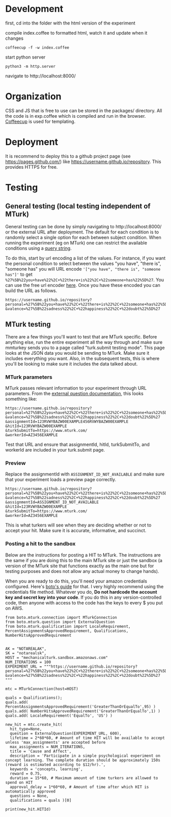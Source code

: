 # Development

first, cd into the folder with the html version of the experiment

compile index.coffee to formatted html, watch it and update when it changes

`coffeecup -f -w index.coffee`

start python server

`python3 -m http.server`

navigate to http://localhost:8000/

# Organization

CSS and JS that is free to use can be stored in the packages/ directory. All the code is in exp.coffee which is compiled and run in the browser. [Coffeecup](https://github.com/gradus/coffeecup) is used for templating.

# Deployment

It is recommend to deploy this to a github project page (see https://pages.github.com/) like https://username.github.io/repository. This provides HTTPS for free. 

# Testing

## General testing (local testing independent of MTurk)

General testing can be done by simply navigating to http://localhost:8000/ or the external URL after deployment. The default for each condition is to randomly select a single option for each between subject condition. When running the experiment (eg on MTurk) one can restrict the available conditions using a [query string](https://en.wikipedia.org/wiki/Query_string).

To do this, start by url encoding a list of the values. For instance, if you want the personal condition to select between the values "you have", "there is", "someone has" you will URL encode `'["you have", "there is", "someone has"]'` to get `%27%5B%22you+have%22%2C+%22there+is%22%2C+%22someone+has%22%5D%27`. You can use the free url encoder [here](http://www.freeformatter.com/url-encoder.html#ad-output). Once you have these encoded you can build the URL as follows.

```
https://username.github.io/repository?
personal=%27%5B%22you+have%22%2C+%22there+is%22%2C+%22someone+has%22%5D%27
&valence=%27%5B%22sadness%22%2C+%22happiness%22%2C+%22doubt%22%5D%27
```

## MTurk testing

There are a few things you'll want to test that are MTurk specific. Before anything else, run the entire experiment all the way through and make sure mmturkey sends you to a page called "turk.submit testing mode". This page looks at the JSON data you would be sending to MTurk. Make sure it includes everything you want. Also, in the subsequent tests, this is where you'll be looking to make sure it includes the data talked about.

### MTurk parameters

MTurk passes relevant information to your experiment through URL parameters. From the [external question documentation](http://docs.aws.amazon.com/AWSMechTurk/latest/AWSMturkAPI/ApiReference_ExternalQuestionArticle.html), this looks something like:

```
https://username.github.io/repository?
personal=%27%5B%22you+have%22%2C+%22there+is%22%2C+%22someone+has%22%5D%27
&valence=%27%5B%22sadness%22%2C+%22happiness%22%2C+%22doubt%22%5D%27
&assignmentId=123RVWYBAZW00EXAMPLE456RVWYBAZW00EXAMPLE
&hitId=123RVWYBAZW00EXAMPLE
&turkSubmitTo=https://www.mturk.com/
&workerId=AZ3456EXAMPLE
```

Test that URL and ensure that assignmentId, hitId, turkSubmitTo, and workerId are included in your turk.submit page.

### Preview

Replace the assignmentId with `ASSIGNMENT_ID_NOT_AVAILABLE` and make sure that your experiment loads a preview page correctly.

```
https://username.github.io/repository?
personal=%27%5B%22you+have%22%2C+%22there+is%22%2C+%22someone+has%22%5D%27
&valence=%27%5B%22sadness%22%2C+%22happiness%22%2C+%22doubt%22%5D%27
&assignmentId=ASSIGNMENT_ID_NOT_AVAILABLE
&hitId=123RVWYBAZW00EXAMPLE
&turkSubmitTo=https://www.mturk.com/
&workerId=AZ3456EXAMPLE
```

This is what turkers will see when they are deciding whether or not to accept your hit. Make sure it is accurate, informative, and succinct.

### Posting a hit to the sandbox

Below are the instructions for posting a HIT to MTurk. The instructions are the same if you are doing this to the main MTurk site or just the sandbox (a version of the MTurk site that functions exactly as the main one but for testing purposes and does not allow any actual money to change hands).

When you are ready to do this, you'll need your amazon credentials configured. Here's [boto's guide](http://boto.cloudhackers.com/en/latest/boto_config_tut.html) for that. I very highly recommend using the credentials file method. Whatever you do, **Do not hardcode the account key and secret key into your code**. If you do this in any version-controlled code, then anyone with access to the code has the keys to every $ you put on AWS. 

```
from boto.mturk.connection import MTurkConnection
from boto.mturk.question import ExternalQuestion
from boto.mturk.qualification import LocaleRequirement, PercentAssignmentsApprovedRequirement, Qualifications, NumberHitsApprovedRequirement


AK = "NOTAREALAK",
SK = "notarealsk",
HOST = "mechanicalturk.sandbox.amazonaws.com"
NUM_ITERATIONS = 100
EXPERIMENT_URL = """https://username.github.io/repository?
personal=%27%5B%22you+have%22%2C+%22there+is%22%2C+%22someone+has%22%5D%27
&valence=%27%5B%22sadness%22%2C+%22happiness%22%2C+%22doubt%22%5D%27
"""

mtc = MTurkConnection(host=HOST)

quals = Qualifications();
quals.add( PercentAssignmentsApprovedRequirement('GreaterThanOrEqualTo',95) )
quals.add( NumberHitsApprovedRequirement('GreaterThanOrEqualTo',1) )
quals.add( LocaleRequirement('EqualTo', 'US') )

new_hit = mtc.create_hit(
  hit_type=None,
  question = ExternalQuestion(EXPERIMENT_URL, 600),
  lifetime = 2*60*60, # Amount of time HIT will be available to accept unless 'max_assignments' are accepted before
  max_assignments = NUM_ITERATIONS,
  title = 'Cause and Affect',
  description = 'Participate in a simple psychological experiment on concept learning. The complete duration should be approximately 150s (reward is estimated according to $12/hr).',
  keywords = 'concepts, learning',
  reward = 0.75,
  duration = 15*60, # Maximum amount of time turkers are allowed to spend on HIT
  approval_delay = 1*60*60, # Amount of time after which HIT is automatically approved
  questions = None,
  qualifications = quals )[0]

print(new_hit.HITId)

```